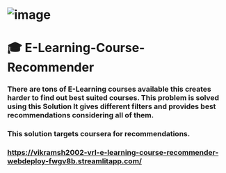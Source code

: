 # ![image](https://user-images.githubusercontent.com/54889234/176990123-66e73b43-68e4-4065-8abf-eef30c15d9e8.png)
# :mortar_board: E-Learning-Course-Recommender
### There are tons of E-Learning courses available this creates harder to find out best suited courses. This problem is solved using this Solution It gives different filters and provides best recommendations considering all of them.
### This solution targets coursera for recommendations.
### https://vikramsh2002-vrl-e-learning-course-recommender-webdeploy-fwgv8b.streamlitapp.com/
